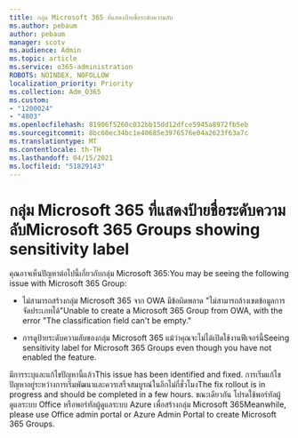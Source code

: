 ```yaml
---
title: กลุ่ม Microsoft 365 ที่แสดงป้ายชื่อระดับความลับ
ms.author: pebaum
author: pebaum
manager: scotv
ms.audience: Admin
ms.topic: article
ms.service: o365-administration
ROBOTS: NOINDEX, NOFOLLOW
localization_priority: Priority
ms.collection: Adm_O365
ms.custom:
- "1200024"
- "4803"
ms.openlocfilehash: 81906f5260c032bb15dd12dfce5945a8972fb5eb
ms.sourcegitcommit: 8bc60ec34bc1e40685e3976576e04a2623f63a7c
ms.translationtype: MT
ms.contentlocale: th-TH
ms.lasthandoff: 04/15/2021
ms.locfileid: "51829143"
---
```

# <a name="microsoft-365-groups-showing-sensitivity-label"></a><span data-ttu-id="b48dd-102">กลุ่ม Microsoft 365 ที่แสดงป้ายชื่อระดับความลับ</span><span class="sxs-lookup"><span data-stu-id="b48dd-102">Microsoft 365 Groups showing sensitivity label</span></span>

<span data-ttu-id="b48dd-103">คุณอาจเห็นปัญหาต่อไปนี้เกี่ยวกับกลุ่ม Microsoft 365:</span><span class="sxs-lookup"><span data-stu-id="b48dd-103">You may be seeing the following issue with Microsoft 365 Group:</span></span>

- <span data-ttu-id="b48dd-104">ไม่สามารถสร้างกลุ่ม Microsoft 365 จาก OWA มีข้อผิดพลาด "ไม่สามารถล้างเขตข้อมูลการจัดประเภทได้"</span><span class="sxs-lookup"><span data-stu-id="b48dd-104">Unable to create a Microsoft 365 Group from OWA, with the error "The classification field can't be empty."</span></span>

- <span data-ttu-id="b48dd-105">การดูป้ายระดับความลับของกลุ่ม Microsoft 365 แม้ว่าคุณจะไม่ได้เปิดใช้งานฟีเจอร์นี้</span><span class="sxs-lookup"><span data-stu-id="b48dd-105">Seeing sensitivity label for Microsoft 365 Groups even though you have not enabled the feature.</span></span>

<span data-ttu-id="b48dd-106">มีการระบุและแก้ไขปัญหานี้แล้ว</span><span class="sxs-lookup"><span data-stu-id="b48dd-106">This issue has been identified and fixed.</span></span> <span data-ttu-id="b48dd-107">การเริ่มแก้ไขปัญหาอยู่ระหว่างการเริ่มพัฒนาและควรเสร็จสมบูรณ์ในอีกไม่กี่ชั่วโมง</span><span class="sxs-lookup"><span data-stu-id="b48dd-107">The fix rollout is in progress and should be completed in a few hours.</span></span> <span data-ttu-id="b48dd-108">ขณะเดียวกัน โปรดใช้พอร์ทัลผู้ดูแลระบบ Office หรือพอร์ทัลผู้ดูแลระบบ Azure เพื่อสร้างกลุ่ม Microsoft 365</span><span class="sxs-lookup"><span data-stu-id="b48dd-108">Meanwhile, please use Office admin portal or Azure Admin Portal to create Microsoft 365 Groups.</span></span>  
